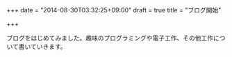 +++
date = "2014-08-30T03:32:25+09:00"
draft = true
title = "ブログ開始"

+++


ブログをはじめてみました。趣味のプログラミングや電子工作、その他工作について書いていきます。
